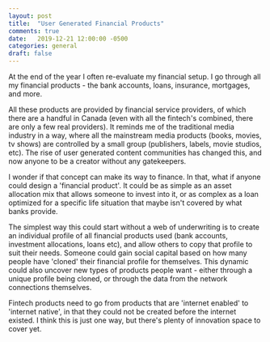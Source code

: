 ```yaml
---
layout: post
title:  "User Generated Financial Products"
comments: true
date:   2019-12-21 12:00:00 -0500
categories: general
draft: false
---
```


At the end of the year I often re-evaluate my financial setup. I go through all my financial products - the bank accounts, loans, insurance, mortgages, and more.

All these products are provided by financial service providers, of which there are a handful in Canada (even with all the fintech's combined, there are only a few real providers). It reminds me of the traditional media industry in a way, where all the mainstream media products (books, movies, tv shows) are controlled by a small group (publishers, labels, movie studios, etc). The rise of user generated content communities has changed this, and now anyone to be a creator without any gatekeepers.

I wonder if that concept can make its way to finance. In that, what if anyone could design a 'financial product'. It could be as simple as an asset allocation mix that allows someone to invest into it, or as complex as a loan optimized for a specific life situation that maybe isn't covered by what banks provide.

The simplest way this could start without a web of underwriting is to create an individual profile of all financial products used (bank accounts, investment allocations, loans etc), and allow others to copy that profile to suit their needs. Someone could gain social capital based on how many people have 'cloned' their financial profile for themselves. This dynamic could also uncover new types of products people want - either through a unique profile being cloned, or through the data from the network connections themselves.

Fintech products need to go from products that are 'internet enabled' to 'internet native', in that they could not be created before the internet existed. I think this is just one way, but there's plenty of innovation space to cover yet.